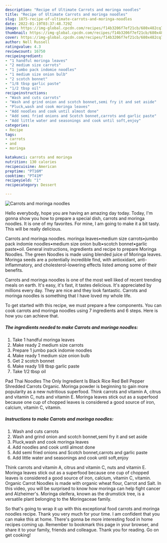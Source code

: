 ```yaml
---
description: "Recipe of Ultimate Carrots and moringa noodles"
title: "Recipe of Ultimate Carrots and moringa noodles"
slug: 1875-recipe-of-ultimate-carrots-and-moringa-noodles
date: 2022-01-19T03:37:48.729Z
image: https://img-global.cpcdn.com/recipes/f14b3206f7ef21cb/680x482cq70/carrots-and-moringa-noodles-recipe-main-photo.jpg
thumbnail: https://img-global.cpcdn.com/recipes/f14b3206f7ef21cb/680x482cq70/carrots-and-moringa-noodles-recipe-main-photo.jpg
cover: https://img-global.cpcdn.com/recipes/f14b3206f7ef21cb/680x482cq70/carrots-and-moringa-noodles-recipe-main-photo.jpg
author: Nell Russell
ratingvalue: 4.3
reviewcount: 16750
recipeingredient:
- "1 handful moringa leaves"
- "2 medium size carrots"
- "1 jumbo pack indomie noodles"
- "1 medium size onion bulb"
- "2 scotch bonnet"
- "1/8 tbsp garlic paste"
- "1/2 tbsp oil"
recipeinstructions:
- "Wash and cuts carrots"
- "Wash and grind onion and scotch bonnet,semi fry it and set aside"
- "Pluck,wash and cook moringa leaves"
- "Add noodles and cook until almost done"
- "Add semi fried onions and Scotch bonnet,carrots and garlic paste"
- "Add little water and seasonings and cook until soft,enjoy"
categories:
- Recipe
tags:
- carrots
- and
- moringa

katakunci: carrots and moringa 
nutrition: 130 calories
recipecuisine: American
preptime: "PT16M"
cooktime: "PT41M"
recipeyield: "1"
recipecategory: Dessert

---
```



![Carrots and moringa noodles](https://img-global.cpcdn.com/recipes/f14b3206f7ef21cb/680x482cq70/carrots-and-moringa-noodles-recipe-main-photo.jpg)

Hello everybody, hope you are having an amazing day today. Today, I'm gonna show you how to prepare a special dish, carrots and moringa noodles. It is one of my favorites. For mine, I am going to make it a bit tasty. This will be really delicious.

Carrots and moringa noodles. moringa leaves•medium size carrots•jumbo pack indomie noodles•medium size onion bulb•scotch bonnet•garlic paste•oil. General instructions, ingredients and recipe to prepare Moringa Noodles. The green Noodles is made using blended juice of Moringa leaves. Moringa seeds are a potentially incredible find, with antioxidant, anti-inflammatory, and cholesterol-lowering effects listed among some of their benefits.

Carrots and moringa noodles is one of the most well liked of recent trending meals on earth. It's easy, it's fast, it tastes delicious. It's appreciated by millions every day. They are nice and they look fantastic. Carrots and moringa noodles is something that I have loved my whole life.


To get started with this recipe, we must prepare a few components. You can cook carrots and moringa noodles using 7 ingredients and 6 steps. Here is how you can achieve that.

<!--inarticleads1-->

##### The ingredients needed to make Carrots and moringa noodles:

1. Take 1 handful moringa leaves
1. Make ready 2 medium size carrots
1. Prepare 1 jumbo pack indomie noodles
1. Make ready 1 medium size onion bulb
1. Get 2 scotch bonnet
1. Make ready 1/8 tbsp garlic paste
1. Take 1/2 tbsp oil


Pad Thai Noodles The Only Ingredient Is Black Rice Red Bell Pepper Shredded Carrots Organic. Moringa powder is beginning to gain more popularity as a new nutritious superfood. Think carrots and vitamin A, citrus and vitamin C, nuts and vitamin E. Moringa leaves stick out as a superfood because one cup of chopped leaves is considered a good source of iron, calcium, vitamin C, vitamin. 

<!--inarticleads2-->

##### Instructions to make Carrots and moringa noodles:

1. Wash and cuts carrots
1. Wash and grind onion and scotch bonnet,semi fry it and set aside
1. Pluck,wash and cook moringa leaves
1. Add noodles and cook until almost done
1. Add semi fried onions and Scotch bonnet,carrots and garlic paste
1. Add little water and seasonings and cook until soft,enjoy


Think carrots and vitamin A, citrus and vitamin C, nuts and vitamin E. Moringa leaves stick out as a superfood because one cup of chopped leaves is considered a good source of iron, calcium, vitamin C, vitamin. Organic Carrot Noodles is made with organic wheat flour, Carrot and Salt. In this video, you will be surprised to know how moringa can help fight cancer and Alzheimer&#39;s. Moringa oleifera, known as the drumstick tree, is a versatile plant belonging to the Moringaceae family. 

So that's going to wrap it up with this exceptional food carrots and moringa noodles recipe. Thank you very much for your time. I am confident that you can make this at home. There's gonna be more interesting food in home recipes coming up. Remember to bookmark this page in your browser, and share it to your family, friends and colleague. Thank you for reading. Go on get cooking!
